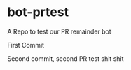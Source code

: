 # bot-prtest
A Repo to test our PR remainder bot


First Commit

Second commit, second PR test shit shit

